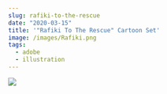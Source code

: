 ```yaml
---
slug: rafiki-to-the-rescue
date: "2020-03-15"
title: '"Rafiki To The Rescue" Cartoon Set'
image: /images/Rafiki.png
tags:
  - adobe
  - illustration
---
```



<div class="grid gap-2">
<img src="/images/rafiki-to-the-rescue/benice.jpeg">
</div>

